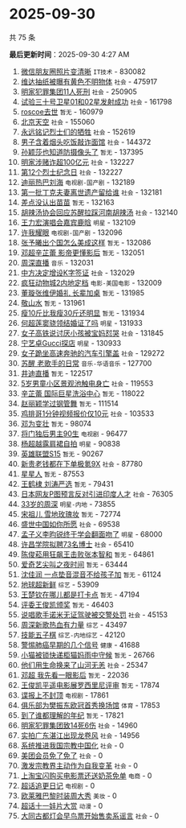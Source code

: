 # 2025-09-30

共 75 条


<!-- BEGIN -->

**最后更新时间**：2025-09-30 4:27 AM
1. [微信朋友圈照片变清晰](https://m.weibo.cn/search?containerid=100103type%3D1%26t%3D10%26q%3D%23%E5%BE%AE%E4%BF%A1%E6%9C%8B%E5%8F%8B%E5%9C%88%E7%85%A7%E7%89%87%E5%8F%98%E6%B8%85%E6%99%B0%23&stream_entry_id=31&isnewpage=1&extparam=seat%3D1%26filter_type%3Drealtimehot%26c_type%3D31%26realpos%3D1%26cate%3D5001%26q%3D%2523%25E5%25BE%25AE%25E4%25BF%25A1%25E6%259C%258B%25E5%258F%258B%25E5%259C%2588%25E7%2585%25A7%25E7%2589%2587%25E5%258F%2598%25E6%25B8%2585%25E6%2599%25B0%2523%26band_rank%3D1%26stream_entry_id%3D31%26flag%3D2%26lcate%3D5001%26dgr%3D0%26pos%3D0%26display_time%3D1759163330%26pre_seqid%3D175916333022802349207133) `IT技术` - 830082
2. [维达抽纸被曝有黄色不明物体](https://m.weibo.cn/search?containerid=100103type%3D1%26t%3D10%26q%3D%23%E7%BB%B4%E8%BE%BE%E6%8A%BD%E7%BA%B8%E8%A2%AB%E6%9B%9D%E6%9C%89%E9%BB%84%E8%89%B2%E4%B8%8D%E6%98%8E%E7%89%A9%E4%BD%93%23&stream_entry_id=31&isnewpage=1&extparam=seat%3D1%26filter_type%3Drealtimehot%26c_type%3D31%26realpos%3D48%26cate%3D5001%26q%3D%2523%25E7%25BB%25B4%25E8%25BE%25BE%25E6%258A%25BD%25E7%25BA%25B8%25E8%25A2%25AB%25E6%259B%259D%25E6%259C%2589%25E9%25BB%2584%25E8%2589%25B2%25E4%25B8%258D%25E6%2598%258E%25E7%2589%25A9%25E4%25BD%2593%2523%26band_rank%3D48%26stream_entry_id%3D31%26flag%3D1%26lcate%3D5001%26dgr%3D0%26pos%3D48%26display_time%3D1759163330%26pre_seqid%3D175916333022802349207133) `社会` - 475917
3. [明家犯罪集团11人死刑](https://m.weibo.cn/search?containerid=100103type%3D1%26t%3D10%26q%3D%23%E6%98%8E%E5%AE%B6%E7%8A%AF%E7%BD%AA%E9%9B%86%E5%9B%A211%E4%BA%BA%E6%AD%BB%E5%88%91%23&stream_entry_id=31&isnewpage=1&extparam=seat%3D1%26filter_type%3Drealtimehot%26c_type%3D31%26realpos%3D2%26cate%3D5001%26q%3D%2523%25E6%2598%258E%25E5%25AE%25B6%25E7%258A%25AF%25E7%25BD%25AA%25E9%259B%2586%25E5%259B%25A211%25E4%25BA%25BA%25E6%25AD%25BB%25E5%2588%2591%2523%26band_rank%3D2%26stream_entry_id%3D31%26flag%3D0%26lcate%3D5001%26dgr%3D0%26pos%3D1%26display_time%3D1759163330%26pre_seqid%3D175916333022802349207133) `社会` - 250905
4. [试验三十号卫星01和02星发射成功](https://m.weibo.cn/search?containerid=100103type%3D1%26t%3D10%26q%3D%23%E8%AF%95%E9%AA%8C%E4%B8%89%E5%8D%81%E5%8F%B7%E5%8D%AB%E6%98%9F01%E5%92%8C02%E6%98%9F%E5%8F%91%E5%B0%84%E6%88%90%E5%8A%9F%23&stream_entry_id=31&isnewpage=1&extparam=seat%3D1%26filter_type%3Drealtimehot%26c_type%3D31%26realpos%3D3%26cate%3D5001%26q%3D%2523%25E8%25AF%2595%25E9%25AA%258C%25E4%25B8%2589%25E5%258D%2581%25E5%258F%25B7%25E5%258D%25AB%25E6%2598%259F01%25E5%2592%258C02%25E6%2598%259F%25E5%258F%2591%25E5%25B0%2584%25E6%2588%2590%25E5%258A%259F%2523%26band_rank%3D3%26stream_entry_id%3D31%26flag%3D0%26lcate%3D5001%26dgr%3D0%26pos%3D2%26display_time%3D1759163330%26pre_seqid%3D175916333022802349207133) `社会` - 161798
5. [roscoe去世](https://m.weibo.cn/search?containerid=100103type%3D1%26t%3D10%26q%3Droscoe%E5%8E%BB%E4%B8%96&stream_entry_id=31&isnewpage=1&extparam=seat%3D1%26filter_type%3Drealtimehot%26c_type%3D31%26realpos%3D4%26cate%3D5001%26q%3Droscoe%25E5%258E%25BB%25E4%25B8%2596%26band_rank%3D4%26stream_entry_id%3D31%26flag%3D2%26lcate%3D5001%26dgr%3D0%26pos%3D3%26display_time%3D1759163330%26pre_seqid%3D175916333022802349207133) `暂无` - 160979
6. [北京天空](https://m.weibo.cn/search?containerid=100103type%3D1%26t%3D10%26q%3D%E5%8C%97%E4%BA%AC%E5%A4%A9%E7%A9%BA&stream_entry_id=31&isnewpage=1&extparam=seat%3D1%26filter_type%3Drealtimehot%26c_type%3D31%26realpos%3D5%26cate%3D5001%26q%3D%25E5%258C%2597%25E4%25BA%25AC%25E5%25A4%25A9%25E7%25A9%25BA%26band_rank%3D5%26stream_entry_id%3D31%26flag%3D0%26lcate%3D5001%26dgr%3D0%26pos%3D4%26display_time%3D1759163330%26pre_seqid%3D175916333022802349207133) `社会` - 155060
7. [永远铭记烈士们的牺牲](https://m.weibo.cn/search?containerid=100103type%3D1%26t%3D10%26q%3D%23%E6%B0%B8%E8%BF%9C%E9%93%AD%E8%AE%B0%E7%83%88%E5%A3%AB%E4%BB%AC%E7%9A%84%E7%89%BA%E7%89%B2%23&stream_entry_id=31&isnewpage=1&extparam=seat%3D1%26filter_type%3Drealtimehot%26c_type%3D31%26realpos%3D6%26cate%3D5001%26q%3D%2523%25E6%25B0%25B8%25E8%25BF%259C%25E9%2593%25AD%25E8%25AE%25B0%25E7%2583%2588%25E5%25A3%25AB%25E4%25BB%25AC%25E7%259A%2584%25E7%2589%25BA%25E7%2589%25B2%2523%26band_rank%3D6%26stream_entry_id%3D31%26flag%3D1%26lcate%3D5001%26dgr%3D0%26pos%3D5%26display_time%3D1759163330%26pre_seqid%3D175916333022802349207133) `社会` - 152619
8. [男子含着烟头吃饭敲诈面馆](https://m.weibo.cn/search?containerid=100103type%3D1%26t%3D10%26q%3D%23%E7%94%B7%E5%AD%90%E5%90%AB%E7%9D%80%E7%83%9F%E5%A4%B4%E5%90%83%E9%A5%AD%E6%95%B2%E8%AF%88%E9%9D%A2%E9%A6%86%23&stream_entry_id=31&isnewpage=1&extparam=seat%3D1%26filter_type%3Drealtimehot%26c_type%3D31%26realpos%3D7%26cate%3D5001%26q%3D%2523%25E7%2594%25B7%25E5%25AD%2590%25E5%2590%25AB%25E7%259D%2580%25E7%2583%259F%25E5%25A4%25B4%25E5%2590%2583%25E9%25A5%25AD%25E6%2595%25B2%25E8%25AF%2588%25E9%259D%25A2%25E9%25A6%2586%2523%26band_rank%3D7%26stream_entry_id%3D31%26flag%3D0%26lcate%3D5001%26dgr%3D0%26pos%3D7%26display_time%3D1759163330%26pre_seqid%3D175916333022802349207133) `社会` - 144372
9. [孙颖莎也知道防摄像头了](https://m.weibo.cn/search?containerid=100103type%3D1%26t%3D10%26q%3D%E5%AD%99%E9%A2%96%E8%8E%8E%E4%B9%9F%E7%9F%A5%E9%81%93%E9%98%B2%E6%91%84%E5%83%8F%E5%A4%B4%E4%BA%86&stream_entry_id=31&isnewpage=1&extparam=seat%3D1%26filter_type%3Drealtimehot%26c_type%3D31%26realpos%3D8%26cate%3D5001%26q%3D%25E5%25AD%2599%25E9%25A2%2596%25E8%258E%258E%25E4%25B9%259F%25E7%259F%25A5%25E9%2581%2593%25E9%2598%25B2%25E6%2591%2584%25E5%2583%258F%25E5%25A4%25B4%25E4%25BA%2586%26band_rank%3D8%26stream_entry_id%3D31%26flag%3D0%26lcate%3D5001%26dgr%3D0%26pos%3D8%26display_time%3D1759163330%26pre_seqid%3D175916333022802349207133) `暂无` - 137395
10. [明家涉赌诈超100亿元](https://m.weibo.cn/search?containerid=100103type%3D1%26t%3D10%26q%3D%23%E6%98%8E%E5%AE%B6%E6%B6%89%E8%B5%8C%E8%AF%88%E8%B6%85100%E4%BA%BF%E5%85%83%23&stream_entry_id=31&isnewpage=1&extparam=seat%3D1%26filter_type%3Drealtimehot%26c_type%3D31%26realpos%3D9%26cate%3D5001%26q%3D%2523%25E6%2598%258E%25E5%25AE%25B6%25E6%25B6%2589%25E8%25B5%258C%25E8%25AF%2588%25E8%25B6%2585100%25E4%25BA%25BF%25E5%2585%2583%2523%26band_rank%3D9%26stream_entry_id%3D31%26flag%3D0%26lcate%3D5001%26dgr%3D0%26pos%3D9%26display_time%3D1759163330%26pre_seqid%3D175916333022802349207133) `社会` - 132227
11. [第12个烈士纪念日](https://m.weibo.cn/search?containerid=100103type%3D1%26t%3D10%26q%3D%23%E7%AC%AC12%E4%B8%AA%E7%83%88%E5%A3%AB%E7%BA%AA%E5%BF%B5%E6%97%A5%23&stream_entry_id=31&isnewpage=1&extparam=seat%3D1%26filter_type%3Drealtimehot%26c_type%3D31%26realpos%3D10%26cate%3D5001%26q%3D%2523%25E7%25AC%25AC12%25E4%25B8%25AA%25E7%2583%2588%25E5%25A3%25AB%25E7%25BA%25AA%25E5%25BF%25B5%25E6%2597%25A5%2523%26band_rank%3D10%26stream_entry_id%3D31%26flag%3D0%26lcate%3D5001%26dgr%3D0%26pos%3D10%26display_time%3D1759163330%26pre_seqid%3D175916333022802349207133) `社会` - 132227
12. [迪丽热巴刘海](https://m.weibo.cn/search?containerid=100103type%3D1%26t%3D10%26q%3D%E8%BF%AA%E4%B8%BD%E7%83%AD%E5%B7%B4%E5%88%98%E6%B5%B7&stream_entry_id=31&isnewpage=1&extparam=seat%3D1%26filter_type%3Drealtimehot%26c_type%3D31%26realpos%3D11%26cate%3D5001%26q%3D%25E8%25BF%25AA%25E4%25B8%25BD%25E7%2583%25AD%25E5%25B7%25B4%25E5%2588%2598%25E6%25B5%25B7%26band_rank%3D11%26stream_entry_id%3D31%26flag%3D1%26lcate%3D5001%26dgr%3D0%26pos%3D11%26display_time%3D1759163330%26pre_seqid%3D175916333022802349207133) `电视剧-国产剧` - 132189
13. [第一批丁克夫妻离世遗产留给谁](https://m.weibo.cn/search?containerid=100103type%3D1%26t%3D10%26q%3D%23%E7%AC%AC%E4%B8%80%E6%89%B9%E4%B8%81%E5%85%8B%E5%A4%AB%E5%A6%BB%E7%A6%BB%E4%B8%96%E9%81%97%E4%BA%A7%E7%95%99%E7%BB%99%E8%B0%81%23&stream_entry_id=31&isnewpage=1&extparam=seat%3D1%26filter_type%3Drealtimehot%26c_type%3D31%26realpos%3D12%26cate%3D5001%26q%3D%2523%25E7%25AC%25AC%25E4%25B8%2580%25E6%2589%25B9%25E4%25B8%2581%25E5%2585%258B%25E5%25A4%25AB%25E5%25A6%25BB%25E7%25A6%25BB%25E4%25B8%2596%25E9%2581%2597%25E4%25BA%25A7%25E7%2595%2599%25E7%25BB%2599%25E8%25B0%2581%2523%26band_rank%3D12%26stream_entry_id%3D31%26flag%3D2%26lcate%3D5001%26dgr%3D0%26pos%3D12%26display_time%3D1759163330%26pre_seqid%3D175916333022802349207133) `社会` - 132181
14. [差点没认出苗苗](https://m.weibo.cn/search?containerid=100103type%3D1%26t%3D10%26q%3D%E5%B7%AE%E7%82%B9%E6%B2%A1%E8%AE%A4%E5%87%BA%E8%8B%97%E8%8B%97&stream_entry_id=31&isnewpage=1&extparam=seat%3D1%26filter_type%3Drealtimehot%26c_type%3D31%26realpos%3D13%26cate%3D5001%26q%3D%25E5%25B7%25AE%25E7%2582%25B9%25E6%25B2%25A1%25E8%25AE%25A4%25E5%2587%25BA%25E8%258B%2597%25E8%258B%2597%26band_rank%3D13%26stream_entry_id%3D31%26flag%3D2%26lcate%3D5001%26dgr%3D0%26pos%3D13%26display_time%3D1759163330%26pre_seqid%3D175916333022802349207133) `暂无` - 132163
15. [胡辣汤协会回应苏醒拉踩河南胡辣汤](https://m.weibo.cn/search?containerid=100103type%3D1%26t%3D10%26q%3D%23%E8%83%A1%E8%BE%A3%E6%B1%A4%E5%8D%8F%E4%BC%9A%E5%9B%9E%E5%BA%94%E8%8B%8F%E9%86%92%E6%8B%89%E8%B8%A9%E6%B2%B3%E5%8D%97%E8%83%A1%E8%BE%A3%E6%B1%A4%23&stream_entry_id=31&isnewpage=1&extparam=seat%3D1%26filter_type%3Drealtimehot%26c_type%3D31%26realpos%3D14%26cate%3D5001%26q%3D%2523%25E8%2583%25A1%25E8%25BE%25A3%25E6%25B1%25A4%25E5%258D%258F%25E4%25BC%259A%25E5%259B%259E%25E5%25BA%2594%25E8%258B%258F%25E9%2586%2592%25E6%258B%2589%25E8%25B8%25A9%25E6%25B2%25B3%25E5%258D%2597%25E8%2583%25A1%25E8%25BE%25A3%25E6%25B1%25A4%2523%26band_rank%3D14%26stream_entry_id%3D31%26flag%3D2%26lcate%3D5001%26dgr%3D0%26pos%3D14%26display_time%3D1759163330%26pre_seqid%3D175916333022802349207133) `社会` - 132140
16. [王力宏演唱会嘉宾鹿晗](https://m.weibo.cn/search?containerid=100103type%3D1%26t%3D10%26q%3D%23%E7%8E%8B%E5%8A%9B%E5%AE%8F%E6%BC%94%E5%94%B1%E4%BC%9A%E5%98%89%E5%AE%BE%E9%B9%BF%E6%99%97%23&stream_entry_id=31&isnewpage=1&extparam=seat%3D1%26filter_type%3Drealtimehot%26c_type%3D31%26realpos%3D15%26cate%3D5001%26q%3D%2523%25E7%258E%258B%25E5%258A%259B%25E5%25AE%258F%25E6%25BC%2594%25E5%2594%25B1%25E4%25BC%259A%25E5%2598%2589%25E5%25AE%25BE%25E9%25B9%25BF%25E6%2599%2597%2523%26band_rank%3D15%26stream_entry_id%3D31%26flag%3D1%26lcate%3D5001%26dgr%3D0%26pos%3D15%26display_time%3D1759163330%26pre_seqid%3D175916333022802349207133) `明星` - 132109
17. [许我耀眼](https://m.weibo.cn/search?containerid=100103type%3D1%26t%3D10%26q%3D%E8%AE%B8%E6%88%91%E8%80%80%E7%9C%BC&stream_entry_id=31&isnewpage=1&extparam=seat%3D1%26filter_type%3Drealtimehot%26c_type%3D31%26realpos%3D16%26cate%3D5001%26q%3D%25E8%25AE%25B8%25E6%2588%2591%25E8%2580%2580%25E7%259C%25BC%26band_rank%3D16%26stream_entry_id%3D31%26flag%3D1%26lcate%3D5001%26dgr%3D0%26pos%3D16%26display_time%3D1759163330%26pre_seqid%3D175916333022802349207133) `电视剧-国产剧` - 132096
18. [张予曦出个国怎么美成这样](https://m.weibo.cn/search?containerid=100103type%3D1%26t%3D10%26q%3D%E5%BC%A0%E4%BA%88%E6%9B%A6%E5%87%BA%E4%B8%AA%E5%9B%BD%E6%80%8E%E4%B9%88%E7%BE%8E%E6%88%90%E8%BF%99%E6%A0%B7&stream_entry_id=31&isnewpage=1&extparam=seat%3D1%26filter_type%3Drealtimehot%26c_type%3D31%26realpos%3D17%26cate%3D5001%26q%3D%25E5%25BC%25A0%25E4%25BA%2588%25E6%259B%25A6%25E5%2587%25BA%25E4%25B8%25AA%25E5%259B%25BD%25E6%2580%258E%25E4%25B9%2588%25E7%25BE%258E%25E6%2588%2590%25E8%25BF%2599%25E6%25A0%25B7%26band_rank%3D17%26stream_entry_id%3D31%26flag%3D2%26lcate%3D5001%26dgr%3D0%26pos%3D17%26display_time%3D1759163330%26pre_seqid%3D175916333022802349207133) `暂无` - 132086
19. [邓超辛芷蕾 影帝更懂影后](https://m.weibo.cn/search?containerid=100103type%3D1%26t%3D10%26q%3D%E9%82%93%E8%B6%85%E8%BE%9B%E8%8A%B7%E8%95%BE+%E5%BD%B1%E5%B8%9D%E6%9B%B4%E6%87%82%E5%BD%B1%E5%90%8E&stream_entry_id=31&isnewpage=1&extparam=seat%3D1%26filter_type%3Drealtimehot%26c_type%3D31%26realpos%3D18%26cate%3D5001%26q%3D%25E9%2582%2593%25E8%25B6%2585%25E8%25BE%259B%25E8%258A%25B7%25E8%2595%25BE%2520%25E5%25BD%25B1%25E5%25B8%259D%25E6%259B%25B4%25E6%2587%2582%25E5%25BD%25B1%25E5%2590%258E%26band_rank%3D18%26stream_entry_id%3D31%26flag%3D2%26lcate%3D5001%26dgr%3D0%26pos%3D18%26display_time%3D1759163330%26pre_seqid%3D175916333022802349207133) `暂无` - 132051
20. [周深直播](https://m.weibo.cn/search?containerid=100103type%3D1%26t%3D10%26q%3D%E5%91%A8%E6%B7%B1%E7%9B%B4%E6%92%AD&stream_entry_id=31&isnewpage=1&extparam=seat%3D1%26filter_type%3Drealtimehot%26c_type%3D31%26realpos%3D19%26cate%3D5001%26q%3D%25E5%2591%25A8%25E6%25B7%25B1%25E7%259B%25B4%25E6%2592%25AD%26band_rank%3D19%26stream_entry_id%3D31%26flag%3D0%26lcate%3D5001%26dgr%3D0%26pos%3D19%26display_time%3D1759163330%26pre_seqid%3D175916333022802349207133) `音乐` - 132031
21. [中方决定增设K字签证](https://m.weibo.cn/search?containerid=100103type%3D1%26t%3D10%26q%3D%23%E4%B8%AD%E6%96%B9%E5%86%B3%E5%AE%9A%E5%A2%9E%E8%AE%BEK%E5%AD%97%E7%AD%BE%E8%AF%81%23&stream_entry_id=31&isnewpage=1&extparam=seat%3D1%26filter_type%3Drealtimehot%26c_type%3D31%26realpos%3D20%26cate%3D5001%26q%3D%2523%25E4%25B8%25AD%25E6%2596%25B9%25E5%2586%25B3%25E5%25AE%259A%25E5%25A2%259E%25E8%25AE%25BEK%25E5%25AD%2597%25E7%25AD%25BE%25E8%25AF%2581%2523%26band_rank%3D20%26stream_entry_id%3D31%26flag%3D0%26lcate%3D5001%26dgr%3D0%26pos%3D20%26display_time%3D1759163330%26pre_seqid%3D175916333022802349207133) `社会` - 132029
22. [疯狂动物城2内地定档](https://m.weibo.cn/search?containerid=100103type%3D1%26t%3D10%26q%3D%23%E7%96%AF%E7%8B%82%E5%8A%A8%E7%89%A9%E5%9F%8E2%E5%86%85%E5%9C%B0%E5%AE%9A%E6%A1%A3%23&stream_entry_id=31&isnewpage=1&extparam=seat%3D1%26filter_type%3Drealtimehot%26c_type%3D31%26realpos%3D21%26cate%3D5001%26q%3D%2523%25E7%2596%25AF%25E7%258B%2582%25E5%258A%25A8%25E7%2589%25A9%25E5%259F%258E2%25E5%2586%2585%25E5%259C%25B0%25E5%25AE%259A%25E6%25A1%25A3%2523%26band_rank%3D21%26stream_entry_id%3D31%26flag%3D2%26lcate%3D5001%26dgr%3D0%26pos%3D21%26display_time%3D1759163330%26pre_seqid%3D175916333022802349207133) `电影-美国电影` - 132009
23. [董璇张维伊婚礼 长辈加桌](https://m.weibo.cn/search?containerid=100103type%3D1%26t%3D10%26q%3D%E8%91%A3%E7%92%87%E5%BC%A0%E7%BB%B4%E4%BC%8A%E5%A9%9A%E7%A4%BC+%E9%95%BF%E8%BE%88%E5%8A%A0%E6%A1%8C&stream_entry_id=31&isnewpage=1&extparam=seat%3D1%26filter_type%3Drealtimehot%26c_type%3D31%26realpos%3D22%26cate%3D5001%26q%3D%25E8%2591%25A3%25E7%2592%2587%25E5%25BC%25A0%25E7%25BB%25B4%25E4%25BC%258A%25E5%25A9%259A%25E7%25A4%25BC%2520%25E9%2595%25BF%25E8%25BE%2588%25E5%258A%25A0%25E6%25A1%258C%26band_rank%3D22%26stream_entry_id%3D31%26flag%3D2%26lcate%3D5001%26dgr%3D0%26pos%3D22%26display_time%3D1759163330%26pre_seqid%3D175916333022802349207133) `暂无` - 131985
24. [敬山水](https://m.weibo.cn/search?containerid=100103type%3D1%26t%3D10%26q%3D%E6%95%AC%E5%B1%B1%E6%B0%B4&stream_entry_id=31&isnewpage=1&extparam=seat%3D1%26filter_type%3Drealtimehot%26c_type%3D31%26realpos%3D23%26cate%3D5001%26q%3D%25E6%2595%25AC%25E5%25B1%25B1%25E6%25B0%25B4%26band_rank%3D23%26stream_entry_id%3D31%26flag%3D0%26lcate%3D5001%26dgr%3D0%26pos%3D23%26display_time%3D1759163330%26pre_seqid%3D175916333022802349207133) `暂无` - 131961
25. [瘦10斤比我瘦30斤还明显](https://m.weibo.cn/search?containerid=100103type%3D1%26t%3D10%26q%3D%E7%98%A610%E6%96%A4%E6%AF%94%E6%88%91%E7%98%A630%E6%96%A4%E8%BF%98%E6%98%8E%E6%98%BE&stream_entry_id=31&isnewpage=1&extparam=seat%3D1%26filter_type%3Drealtimehot%26c_type%3D31%26realpos%3D24%26cate%3D5001%26q%3D%25E7%2598%25A610%25E6%2596%25A4%25E6%25AF%2594%25E6%2588%2591%25E7%2598%25A630%25E6%2596%25A4%25E8%25BF%2598%25E6%2598%258E%25E6%2598%25BE%26band_rank%3D24%26stream_entry_id%3D31%26flag%3D2%26lcate%3D5001%26dgr%3D0%26pos%3D24%26display_time%3D1759163330%26pre_seqid%3D175916333022802349207133) `暂无` - 131934
26. [何超莲窦骁领结婚证了吗](https://m.weibo.cn/search?containerid=100103type%3D1%26t%3D10%26q%3D%23%E4%BD%95%E8%B6%85%E8%8E%B2%E7%AA%A6%E9%AA%81%E9%A2%86%E7%BB%93%E5%A9%9A%E8%AF%81%E4%BA%86%E5%90%97%23&stream_entry_id=31&isnewpage=1&extparam=seat%3D1%26filter_type%3Drealtimehot%26c_type%3D31%26realpos%3D25%26cate%3D5001%26q%3D%2523%25E4%25BD%2595%25E8%25B6%2585%25E8%258E%25B2%25E7%25AA%25A6%25E9%25AA%2581%25E9%25A2%2586%25E7%25BB%2593%25E5%25A9%259A%25E8%25AF%2581%25E4%25BA%2586%25E5%2590%2597%2523%26band_rank%3D25%26stream_entry_id%3D31%26flag%3D0%26lcate%3D5001%26dgr%3D0%26pos%3D25%26display_time%3D1759163330%26pre_seqid%3D175916333022802349207133) `明星` - 131933
27. [女子高铁说讨厌小孩被宝妈怼哭](https://m.weibo.cn/search?containerid=100103type%3D1%26t%3D10%26q%3D%23%E5%A5%B3%E5%AD%90%E9%AB%98%E9%93%81%E8%AF%B4%E8%AE%A8%E5%8E%8C%E5%B0%8F%E5%AD%A9%E8%A2%AB%E5%AE%9D%E5%A6%88%E6%80%BC%E5%93%AD%23&stream_entry_id=31&isnewpage=1&extparam=seat%3D1%26filter_type%3Drealtimehot%26c_type%3D31%26realpos%3D26%26cate%3D5001%26q%3D%2523%25E5%25A5%25B3%25E5%25AD%2590%25E9%25AB%2598%25E9%2593%2581%25E8%25AF%25B4%25E8%25AE%25A8%25E5%258E%258C%25E5%25B0%258F%25E5%25AD%25A9%25E8%25A2%25AB%25E5%25AE%259D%25E5%25A6%2588%25E6%2580%25BC%25E5%2593%25AD%2523%26band_rank%3D26%26stream_entry_id%3D31%26flag%3D0%26lcate%3D5001%26dgr%3D0%26pos%3D26%26display_time%3D1759163330%26pre_seqid%3D175916333022802349207133) `社会` - 131845
28. [宁艺卓Gucci探店](https://m.weibo.cn/search?containerid=100103type%3D1%26t%3D10%26q%3D%23%E5%AE%81%E8%89%BA%E5%8D%93Gucci%E6%8E%A2%E5%BA%97%23&stream_entry_id=31&isnewpage=1&extparam=seat%3D1%26filter_type%3Drealtimehot%26c_type%3D31%26realpos%3D27%26cate%3D5001%26q%3D%2523%25E5%25AE%2581%25E8%2589%25BA%25E5%258D%2593Gucci%25E6%258E%25A2%25E5%25BA%2597%2523%26band_rank%3D27%26stream_entry_id%3D31%26flag%3D1%26lcate%3D5001%26dgr%3D0%26pos%3D27%26display_time%3D1759163330%26pre_seqid%3D175916333022802349207133) `明星` - 130933
29. [女子跪坐高速奔驰的汽车引擎盖](https://m.weibo.cn/search?containerid=100103type%3D1%26t%3D10%26q%3D%23%E5%A5%B3%E5%AD%90%E8%B7%AA%E5%9D%90%E9%AB%98%E9%80%9F%E5%A5%94%E9%A9%B0%E7%9A%84%E6%B1%BD%E8%BD%A6%E5%BC%95%E6%93%8E%E7%9B%96%23&stream_entry_id=31&isnewpage=1&extparam=seat%3D1%26filter_type%3Drealtimehot%26c_type%3D31%26realpos%3D28%26cate%3D5001%26q%3D%2523%25E5%25A5%25B3%25E5%25AD%2590%25E8%25B7%25AA%25E5%259D%2590%25E9%25AB%2598%25E9%2580%259F%25E5%25A5%2594%25E9%25A9%25B0%25E7%259A%2584%25E6%25B1%25BD%25E8%25BD%25A6%25E5%25BC%2595%25E6%2593%258E%25E7%259B%2596%2523%26band_rank%3D28%26stream_entry_id%3D31%26flag%3D1%26lcate%3D5001%26dgr%3D0%26pos%3D28%26display_time%3D1759163330%26pre_seqid%3D175916333022802349207133) `社会` - 129272
30. [苏醒 老歌手的日常](https://m.weibo.cn/search?containerid=100103type%3D1%26t%3D10%26q%3D%E8%8B%8F%E9%86%92+%E8%80%81%E6%AD%8C%E6%89%8B%E7%9A%84%E6%97%A5%E5%B8%B8&stream_entry_id=31&isnewpage=1&extparam=seat%3D1%26filter_type%3Drealtimehot%26c_type%3D31%26realpos%3D29%26cate%3D5001%26q%3D%25E8%258B%258F%25E9%2586%2592%2520%25E8%2580%2581%25E6%25AD%258C%25E6%2589%258B%25E7%259A%2584%25E6%2597%25A5%25E5%25B8%25B8%26band_rank%3D29%26stream_entry_id%3D31%26flag%3D0%26lcate%3D5001%26dgr%3D0%26pos%3D29%26display_time%3D1759163330%26pre_seqid%3D175916333022802349207133) `音乐-华语音乐` - 127700
31. [井迪直播](https://m.weibo.cn/search?containerid=100103type%3D1%26t%3D10%26q%3D%E4%BA%95%E8%BF%AA%E7%9B%B4%E6%92%AD&stream_entry_id=31&isnewpage=1&extparam=seat%3D1%26filter_type%3Drealtimehot%26c_type%3D31%26realpos%3D30%26cate%3D5001%26q%3D%25E4%25BA%2595%25E8%25BF%25AA%25E7%259B%25B4%25E6%2592%25AD%26band_rank%3D30%26stream_entry_id%3D31%26flag%3D1%26lcate%3D5001%26dgr%3D0%26pos%3D30%26display_time%3D1759163330%26pre_seqid%3D175916333022802349207133) `暂无` - 122517
32. [5岁男童小区景观池触电身亡](https://m.weibo.cn/search?containerid=100103type%3D1%26t%3D10%26q%3D%235%E5%B2%81%E7%94%B7%E7%AB%A5%E5%B0%8F%E5%8C%BA%E6%99%AF%E8%A7%82%E6%B1%A0%E8%A7%A6%E7%94%B5%E8%BA%AB%E4%BA%A1%23&stream_entry_id=31&isnewpage=1&extparam=seat%3D1%26filter_type%3Drealtimehot%26c_type%3D31%26realpos%3D31%26cate%3D5001%26q%3D%25235%25E5%25B2%2581%25E7%2594%25B7%25E7%25AB%25A5%25E5%25B0%258F%25E5%258C%25BA%25E6%2599%25AF%25E8%25A7%2582%25E6%25B1%25A0%25E8%25A7%25A6%25E7%2594%25B5%25E8%25BA%25AB%25E4%25BA%25A1%2523%26band_rank%3D31%26stream_entry_id%3D31%26flag%3D0%26lcate%3D5001%26dgr%3D0%26pos%3D31%26display_time%3D1759163330%26pre_seqid%3D175916333022802349207133) `社会` - 119553
33. [辛芷蕾 国际巨星洗浴中心](https://m.weibo.cn/search?containerid=100103type%3D1%26t%3D10%26q%3D%E8%BE%9B%E8%8A%B7%E8%95%BE+%E5%9B%BD%E9%99%85%E5%B7%A8%E6%98%9F%E6%B4%97%E6%B5%B4%E4%B8%AD%E5%BF%83&stream_entry_id=31&isnewpage=1&extparam=seat%3D1%26filter_type%3Drealtimehot%26c_type%3D31%26realpos%3D32%26cate%3D5001%26q%3D%25E8%25BE%259B%25E8%258A%25B7%25E8%2595%25BE%2520%25E5%259B%25BD%25E9%2599%2585%25E5%25B7%25A8%25E6%2598%259F%25E6%25B4%2597%25E6%25B5%25B4%25E4%25B8%25AD%25E5%25BF%2583%26band_rank%3D32%26stream_entry_id%3D31%26flag%3D0%26lcate%3D5001%26dgr%3D0%26pos%3D32%26display_time%3D1759163330%26pre_seqid%3D175916333022802349207133) `暂无` - 118022
34. [赵丽颖学过钢管舞](https://m.weibo.cn/search?containerid=100103type%3D1%26t%3D10%26q%3D%23%E8%B5%B5%E4%B8%BD%E9%A2%96%E5%AD%A6%E8%BF%87%E9%92%A2%E7%AE%A1%E8%88%9E%23&stream_entry_id=31&isnewpage=1&extparam=seat%3D1%26filter_type%3Drealtimehot%26c_type%3D31%26realpos%3D33%26cate%3D5001%26q%3D%2523%25E8%25B5%25B5%25E4%25B8%25BD%25E9%25A2%2596%25E5%25AD%25A6%25E8%25BF%2587%25E9%2592%25A2%25E7%25AE%25A1%25E8%2588%259E%2523%26band_rank%3D33%26stream_entry_id%3D31%26flag%3D0%26lcate%3D5001%26dgr%3D0%26pos%3D33%26display_time%3D1759163330%26pre_seqid%3D175916333022802349207133) `暂无` - 111514
35. [鸡排哥1分钟视频报价仅10元](https://m.weibo.cn/search?containerid=100103type%3D1%26t%3D10%26q%3D%23%E9%B8%A1%E6%8E%92%E5%93%A51%E5%88%86%E9%92%9F%E8%A7%86%E9%A2%91%E6%8A%A5%E4%BB%B7%E4%BB%8510%E5%85%83%23&stream_entry_id=31&isnewpage=1&extparam=seat%3D1%26filter_type%3Drealtimehot%26c_type%3D31%26realpos%3D34%26cate%3D5001%26q%3D%2523%25E9%25B8%25A1%25E6%258E%2592%25E5%2593%25A51%25E5%2588%2586%25E9%2592%259F%25E8%25A7%2586%25E9%25A2%2591%25E6%258A%25A5%25E4%25BB%25B7%25E4%25BB%258510%25E5%2585%2583%2523%26band_rank%3D34%26stream_entry_id%3D31%26flag%3D0%26lcate%3D5001%26dgr%3D0%26pos%3D34%26display_time%3D1759163330%26pre_seqid%3D175916333022802349207133) `社会` - 103533
36. [邓为变壮](https://m.weibo.cn/search?containerid=100103type%3D1%26t%3D10%26q%3D%23%E9%82%93%E4%B8%BA%E5%8F%98%E5%A3%AE%23&stream_entry_id=31&isnewpage=1&extparam=seat%3D1%26filter_type%3Drealtimehot%26c_type%3D31%26realpos%3D35%26cate%3D5001%26q%3D%2523%25E9%2582%2593%25E4%25B8%25BA%25E5%258F%2598%25E5%25A3%25AE%2523%26band_rank%3D35%26stream_entry_id%3D31%26flag%3D0%26lcate%3D5001%26dgr%3D0%26pos%3D35%26display_time%3D1759163330%26pre_seqid%3D175916333022802349207133) `暂无` - 98074
37. [将门独后男主90生](https://m.weibo.cn/search?containerid=100103type%3D1%26t%3D10%26q%3D%23%E5%B0%86%E9%97%A8%E7%8B%AC%E5%90%8E%E7%94%B7%E4%B8%BB90%E7%94%9F%23&stream_entry_id=31&isnewpage=1&extparam=seat%3D1%26filter_type%3Drealtimehot%26c_type%3D31%26realpos%3D36%26cate%3D5001%26q%3D%2523%25E5%25B0%2586%25E9%2597%25A8%25E7%258B%25AC%25E5%2590%258E%25E7%2594%25B7%25E4%25B8%25BB90%25E7%2594%259F%2523%26band_rank%3D36%26stream_entry_id%3D31%26flag%3D0%26lcate%3D5001%26dgr%3D0%26pos%3D36%26display_time%3D1759163330%26pre_seqid%3D175916333022802349207133) `电视剧` - 96477
38. [杨超越露肩裙自拍](https://m.weibo.cn/search?containerid=100103type%3D1%26t%3D10%26q%3D%E6%9D%A8%E8%B6%85%E8%B6%8A%E9%9C%B2%E8%82%A9%E8%A3%99%E8%87%AA%E6%8B%8D&stream_entry_id=31&isnewpage=1&extparam=seat%3D1%26filter_type%3Drealtimehot%26c_type%3D31%26realpos%3D37%26cate%3D5001%26q%3D%25E6%259D%25A8%25E8%25B6%2585%25E8%25B6%258A%25E9%259C%25B2%25E8%2582%25A9%25E8%25A3%2599%25E8%2587%25AA%25E6%258B%258D%26band_rank%3D37%26stream_entry_id%3D31%26flag%3D1%26lcate%3D5001%26dgr%3D0%26pos%3D37%26display_time%3D1759163330%26pre_seqid%3D175916333022802349207133) `明星` - 90838
39. [英雄联盟S15](https://m.weibo.cn/search?containerid=100103type%3D1%26t%3D10%26q%3D%23%E8%8B%B1%E9%9B%84%E8%81%94%E7%9B%9FS15%23&stream_entry_id=31&isnewpage=1&extparam=seat%3D1%26filter_type%3Drealtimehot%26c_type%3D31%26realpos%3D38%26cate%3D5001%26q%3D%2523%25E8%258B%25B1%25E9%259B%2584%25E8%2581%2594%25E7%259B%259FS15%2523%26band_rank%3D38%26stream_entry_id%3D31%26flag%3D0%26lcate%3D5001%26dgr%3D0%26pos%3D38%26display_time%3D1759163330%26pre_seqid%3D175916333022802349207133) `暂无` - 90267
40. [新贵老钱都在下单极氪9X](https://m.weibo.cn/search?containerid=100103type%3D1%26t%3D10%26q%3D%23%E6%96%B0%E8%B4%B5%E8%80%81%E9%92%B1%E9%83%BD%E5%9C%A8%E4%B8%8B%E5%8D%95%E6%9E%81%E6%B0%AA9X%23&stream_entry_id=31&isnewpage=1&extparam=seat%3D1%26filter_type%3Drealtimehot%26c_type%3D31%26realpos%3D39%26cate%3D5001%26q%3D%2523%25E6%2596%25B0%25E8%25B4%25B5%25E8%2580%2581%25E9%2592%25B1%25E9%2583%25BD%25E5%259C%25A8%25E4%25B8%258B%25E5%258D%2595%25E6%259E%2581%25E6%25B0%25AA9X%2523%26band_rank%3D39%26stream_entry_id%3D31%26flag%3D0%26lcate%3D5001%26dgr%3D0%26pos%3D39%26display_time%3D1759163330%26pre_seqid%3D175916333022802349207133) `社会` - 87780
41. [星星人](https://m.weibo.cn/search?containerid=100103type%3D1%26t%3D10%26q%3D%E6%98%9F%E6%98%9F%E4%BA%BA&stream_entry_id=31&isnewpage=1&extparam=seat%3D1%26filter_type%3Drealtimehot%26c_type%3D31%26realpos%3D40%26cate%3D5001%26q%3D%25E6%2598%259F%25E6%2598%259F%25E4%25BA%25BA%26band_rank%3D40%26stream_entry_id%3D31%26flag%3D0%26lcate%3D5001%26dgr%3D0%26pos%3D40%26display_time%3D1759163330%26pre_seqid%3D175916333022802349207133) `暂无` - 87553
42. [王鹤棣 刘涛严选](https://m.weibo.cn/search?containerid=100103type%3D1%26t%3D10%26q%3D%E7%8E%8B%E9%B9%A4%E6%A3%A3+%E5%88%98%E6%B6%9B%E4%B8%A5%E9%80%89&stream_entry_id=31&isnewpage=1&extparam=seat%3D1%26filter_type%3Drealtimehot%26c_type%3D31%26realpos%3D41%26cate%3D5001%26q%3D%25E7%258E%258B%25E9%25B9%25A4%25E6%25A3%25A3%2520%25E5%2588%2598%25E6%25B6%259B%25E4%25B8%25A5%25E9%2580%2589%26band_rank%3D41%26stream_entry_id%3D31%26flag%3D1%26lcate%3D5001%26dgr%3D0%26pos%3D41%26display_time%3D1759163330%26pre_seqid%3D175916333022802349207133) `暂无` - 79431
43. [日本网友P图预言反对引进印度人才](https://m.weibo.cn/search?containerid=100103type%3D1%26t%3D10%26q%3D%23%E6%97%A5%E6%9C%AC%E7%BD%91%E5%8F%8BP%E5%9B%BE%E9%A2%84%E8%A8%80%E5%8F%8D%E5%AF%B9%E5%BC%95%E8%BF%9B%E5%8D%B0%E5%BA%A6%E4%BA%BA%E6%89%8D%23&stream_entry_id=31&isnewpage=1&extparam=seat%3D1%26filter_type%3Drealtimehot%26c_type%3D31%26realpos%3D42%26cate%3D5001%26q%3D%2523%25E6%2597%25A5%25E6%259C%25AC%25E7%25BD%2591%25E5%258F%258BP%25E5%259B%25BE%25E9%25A2%2584%25E8%25A8%2580%25E5%258F%258D%25E5%25AF%25B9%25E5%25BC%2595%25E8%25BF%259B%25E5%258D%25B0%25E5%25BA%25A6%25E4%25BA%25BA%25E6%2589%258D%2523%26band_rank%3D42%26stream_entry_id%3D31%26flag%3D0%26lcate%3D5001%26dgr%3D0%26pos%3D42%26display_time%3D1759163330%26pre_seqid%3D175916333022802349207133) `社会` - 76305
44. [33岁的周深](https://m.weibo.cn/search?containerid=100103type%3D1%26t%3D10%26q%3D%2333%E5%B2%81%E7%9A%84%E5%91%A8%E6%B7%B1%23&stream_entry_id=31&isnewpage=1&extparam=seat%3D1%26filter_type%3Drealtimehot%26c_type%3D31%26realpos%3D43%26cate%3D5001%26q%3D%252333%25E5%25B2%2581%25E7%259A%2584%25E5%2591%25A8%25E6%25B7%25B1%2523%26band_rank%3D43%26stream_entry_id%3D31%26flag%3D0%26lcate%3D5001%26dgr%3D0%26pos%3D43%26display_time%3D1759163330%26pre_seqid%3D175916333022802349207133) `明星-内地` - 73855
45. [宋祖儿 雪地玫瑰妆](https://m.weibo.cn/search?containerid=100103type%3D1%26t%3D10%26q%3D%E5%AE%8B%E7%A5%96%E5%84%BF+%E9%9B%AA%E5%9C%B0%E7%8E%AB%E7%91%B0%E5%A6%86&stream_entry_id=31&isnewpage=1&extparam=seat%3D1%26filter_type%3Drealtimehot%26c_type%3D31%26realpos%3D44%26cate%3D5001%26q%3D%25E5%25AE%258B%25E7%25A5%2596%25E5%2584%25BF%2520%25E9%259B%25AA%25E5%259C%25B0%25E7%258E%25AB%25E7%2591%25B0%25E5%25A6%2586%26band_rank%3D44%26stream_entry_id%3D31%26flag%3D0%26lcate%3D5001%26dgr%3D0%26pos%3D44%26display_time%3D1759163330%26pre_seqid%3D175916333022802349207133) `暂无` - 72774
46. [盛世中国如你所愿](https://m.weibo.cn/search?containerid=100103type%3D1%26t%3D10%26q%3D%23%E7%9B%9B%E4%B8%96%E4%B8%AD%E5%9B%BD%E5%A6%82%E4%BD%A0%E6%89%80%E6%84%BF%23&stream_entry_id=31&isnewpage=1&extparam=seat%3D1%26filter_type%3Drealtimehot%26c_type%3D31%26realpos%3D45%26cate%3D5001%26q%3D%2523%25E7%259B%259B%25E4%25B8%2596%25E4%25B8%25AD%25E5%259B%25BD%25E5%25A6%2582%25E4%25BD%25A0%25E6%2589%2580%25E6%2584%25BF%2523%26band_rank%3D45%26stream_entry_id%3D31%26flag%3D1%26lcate%3D5001%26dgr%3D0%26pos%3D45%26display_time%3D1759163330%26pre_seqid%3D175916333022802349207133) `社会` - 69538
47. [孟子义李昀锐终于学会翻面吻了](https://m.weibo.cn/search?containerid=100103type%3D1%26t%3D10%26q%3D%23%E5%AD%9F%E5%AD%90%E4%B9%89%E6%9D%8E%E6%98%80%E9%94%90%E7%BB%88%E4%BA%8E%E5%AD%A6%E4%BC%9A%E7%BF%BB%E9%9D%A2%E5%90%BB%E4%BA%86%23&stream_entry_id=31&isnewpage=1&extparam=seat%3D1%26q%3D%2523%25E5%25AD%259F%25E5%25AD%2590%25E4%25B9%2589%25E6%259D%258E%25E6%2598%2580%25E9%2594%2590%25E7%25BB%2588%25E4%25BA%258E%25E5%25AD%25A6%25E4%25BC%259A%25E7%25BF%25BB%25E9%259D%25A2%25E5%2590%25BB%25E4%25BA%2586%2523%26dgr%3D0%26c_type%3D31%26filter_type%3Drealtimehot%26cate%3D5001%26flag%3D1%26pos%3D26%26stream_entry_id%3D31%26lcate%3D5001%26realpos%3D25%26band_rank%3D25%26display_time%3D1759166737%26pre_seqid%3D17591667370430235930215) `明星` - 68000
48. [许昌学院拟聘73名博士](https://m.weibo.cn/search?containerid=100103type%3D1%26t%3D10%26q%3D%23%E8%AE%B8%E6%98%8C%E5%AD%A6%E9%99%A2%E6%8B%9F%E8%81%9873%E5%90%8D%E5%8D%9A%E5%A3%AB%23&stream_entry_id=31&isnewpage=1&extparam=seat%3D1%26filter_type%3Drealtimehot%26c_type%3D31%26realpos%3D46%26cate%3D5001%26q%3D%2523%25E8%25AE%25B8%25E6%2598%258C%25E5%25AD%25A6%25E9%2599%25A2%25E6%258B%259F%25E8%2581%259873%25E5%2590%258D%25E5%258D%259A%25E5%25A3%25AB%2523%26band_rank%3D46%26stream_entry_id%3D31%26flag%3D1%26lcate%3D5001%26dgr%3D0%26pos%3D46%26display_time%3D1759163330%26pre_seqid%3D175916333022802349207133) `社会` - 65410
49. [陈俊菘用狂飙王击败张本智和](https://m.weibo.cn/search?containerid=100103type%3D1%26t%3D10%26q%3D%E9%99%88%E4%BF%8A%E8%8F%98%E7%94%A8%E7%8B%82%E9%A3%99%E7%8E%8B%E5%87%BB%E8%B4%A5%E5%BC%A0%E6%9C%AC%E6%99%BA%E5%92%8C&stream_entry_id=31&isnewpage=1&extparam=seat%3D1%26filter_type%3Drealtimehot%26c_type%3D31%26realpos%3D47%26cate%3D5001%26q%3D%25E9%2599%2588%25E4%25BF%258A%25E8%258F%2598%25E7%2594%25A8%25E7%258B%2582%25E9%25A3%2599%25E7%258E%258B%25E5%2587%25BB%25E8%25B4%25A5%25E5%25BC%25A0%25E6%259C%25AC%25E6%2599%25BA%25E5%2592%258C%26band_rank%3D47%26stream_entry_id%3D31%26flag%3D1%26lcate%3D5001%26dgr%3D0%26pos%3D47%26display_time%3D1759163330%26pre_seqid%3D175916333022802349207133) `暂无` - 64861
50. [爱奇艺尖叫之夜时间](https://m.weibo.cn/search?containerid=100103type%3D1%26t%3D10%26q%3D%E7%88%B1%E5%A5%87%E8%89%BA%E5%B0%96%E5%8F%AB%E4%B9%8B%E5%A4%9C%E6%97%B6%E9%97%B4&stream_entry_id=31&isnewpage=1&extparam=seat%3D1%26filter_type%3Drealtimehot%26c_type%3D31%26realpos%3D49%26cate%3D5001%26q%3D%25E7%2588%25B1%25E5%25A5%2587%25E8%2589%25BA%25E5%25B0%2596%25E5%258F%25AB%25E4%25B9%258B%25E5%25A4%259C%25E6%2597%25B6%25E9%2597%25B4%26band_rank%3D49%26stream_entry_id%3D31%26flag%3D1%26lcate%3D5001%26dgr%3D0%26pos%3D49%26display_time%3D1759163330%26pre_seqid%3D175916333022802349207133) `暂无` - 63444
51. [沈佳润 一点垫音混音不给孩子加](https://m.weibo.cn/search?containerid=100103type%3D1%26t%3D10%26q%3D%E6%B2%88%E4%BD%B3%E6%B6%A6+%E4%B8%80%E7%82%B9%E5%9E%AB%E9%9F%B3%E6%B7%B7%E9%9F%B3%E4%B8%8D%E7%BB%99%E5%AD%A9%E5%AD%90%E5%8A%A0&stream_entry_id=31&isnewpage=1&extparam=seat%3D1%26filter_type%3Drealtimehot%26c_type%3D31%26realpos%3D50%26cate%3D5001%26q%3D%25E6%25B2%2588%25E4%25BD%25B3%25E6%25B6%25A6%2520%25E4%25B8%2580%25E7%2582%25B9%25E5%259E%25AB%25E9%259F%25B3%25E6%25B7%25B7%25E9%259F%25B3%25E4%25B8%258D%25E7%25BB%2599%25E5%25AD%25A9%25E5%25AD%2590%25E5%258A%25A0%26band_rank%3D50%26stream_entry_id%3D31%26flag%3D0%26lcate%3D5001%26dgr%3D0%26pos%3D50%26display_time%3D1759163330%26pre_seqid%3D175916333022802349207133) `暂无` - 61124
52. [地球超新鲜](https://m.weibo.cn/search?containerid=100103type%3D1%26t%3D10%26q%3D%E5%9C%B0%E7%90%83%E8%B6%85%E6%96%B0%E9%B2%9C&stream_entry_id=31&isnewpage=1&extparam=seat%3D1%26q%3D%25E5%259C%25B0%25E7%2590%2583%25E8%25B6%2585%25E6%2596%25B0%25E9%25B2%259C%26dgr%3D0%26c_type%3D31%26filter_type%3Drealtimehot%26cate%3D5001%26flag%3D1%26pos%3D37%26stream_entry_id%3D31%26lcate%3D5001%26realpos%3D36%26band_rank%3D36%26display_time%3D1759166737%26pre_seqid%3D17591667370430235930215) `综艺` - 53909
53. [王楚钦在哪儿都是打卡点](https://m.weibo.cn/search?containerid=100103type%3D1%26t%3D10%26q%3D%E7%8E%8B%E6%A5%9A%E9%92%A6%E5%9C%A8%E5%93%AA%E5%84%BF%E9%83%BD%E6%98%AF%E6%89%93%E5%8D%A1%E7%82%B9&stream_entry_id=31&isnewpage=1&extparam=seat%3D1%26q%3D%25E7%258E%258B%25E6%25A5%259A%25E9%2592%25A6%25E5%259C%25A8%25E5%2593%25AA%25E5%2584%25BF%25E9%2583%25BD%25E6%2598%25AF%25E6%2589%2593%25E5%258D%25A1%25E7%2582%25B9%26dgr%3D0%26c_type%3D31%26filter_type%3Drealtimehot%26cate%3D5001%26flag%3D1%26pos%3D39%26stream_entry_id%3D31%26lcate%3D5001%26realpos%3D38%26band_rank%3D38%26display_time%3D1759166737%26pre_seqid%3D17591667370430235930215) `暂无` - 47194
54. [评委王俊凯颁奖](https://m.weibo.cn/search?containerid=100103type%3D1%26t%3D10%26q%3D%23%E8%AF%84%E5%A7%94%E7%8E%8B%E4%BF%8A%E5%87%AF%E9%A2%81%E5%A5%96%23&stream_entry_id=31&isnewpage=1&extparam=seat%3D1%26q%3D%2523%25E8%25AF%2584%25E5%25A7%2594%25E7%258E%258B%25E4%25BF%258A%25E5%2587%25AF%25E9%25A2%2581%25E5%25A5%2596%2523%26dgr%3D0%26c_type%3D31%26filter_type%3Drealtimehot%26cate%3D5001%26flag%3D1%26pos%3D41%26stream_entry_id%3D31%26lcate%3D5001%26realpos%3D40%26band_rank%3D40%26display_time%3D1759166737%26pre_seqid%3D17591667370430235930215) `暂无` - 46403
55. [说唱歌手诺米无证驾驶被交警处罚](https://m.weibo.cn/search?containerid=100103type%3D1%26t%3D10%26q%3D%23%E8%AF%B4%E5%94%B1%E6%AD%8C%E6%89%8B%E8%AF%BA%E7%B1%B3%E6%97%A0%E8%AF%81%E9%A9%BE%E9%A9%B6%E8%A2%AB%E4%BA%A4%E8%AD%A6%E5%A4%84%E7%BD%9A%23&stream_entry_id=31&isnewpage=1&extparam=seat%3D1%26q%3D%2523%25E8%25AF%25B4%25E5%2594%25B1%25E6%25AD%258C%25E6%2589%258B%25E8%25AF%25BA%25E7%25B1%25B3%25E6%2597%25A0%25E8%25AF%2581%25E9%25A9%25BE%25E9%25A9%25B6%25E8%25A2%25AB%25E4%25BA%25A4%25E8%25AD%25A6%25E5%25A4%2584%25E7%25BD%259A%2523%26dgr%3D0%26c_type%3D31%26filter_type%3Drealtimehot%26cate%3D5001%26flag%3D1%26pos%3D43%26stream_entry_id%3D31%26lcate%3D5001%26realpos%3D42%26band_rank%3D42%26display_time%3D1759166737%26pre_seqid%3D17591667370430235930215) `社会` - 45153
56. [周深新歌热血有力量](https://m.weibo.cn/search?containerid=100103type%3D1%26t%3D10%26q%3D%23%E5%91%A8%E6%B7%B1%E6%96%B0%E6%AD%8C%E7%83%AD%E8%A1%80%E6%9C%89%E5%8A%9B%E9%87%8F%23&stream_entry_id=31&isnewpage=1&extparam=seat%3D1%26q%3D%2523%25E5%2591%25A8%25E6%25B7%25B1%25E6%2596%25B0%25E6%25AD%258C%25E7%2583%25AD%25E8%25A1%2580%25E6%259C%2589%25E5%258A%259B%25E9%2587%258F%2523%26dgr%3D0%26c_type%3D31%26filter_type%3Drealtimehot%26cate%3D5001%26flag%3D1%26pos%3D45%26stream_entry_id%3D31%26lcate%3D5001%26realpos%3D44%26band_rank%3D44%26display_time%3D1759166737%26pre_seqid%3D17591667370430235930215) `综艺` - 43497
57. [技能五子棋](https://m.weibo.cn/search?containerid=100103type%3D1%26t%3D10%26q%3D%E6%8A%80%E8%83%BD%E4%BA%94%E5%AD%90%E6%A3%8B&stream_entry_id=31&isnewpage=1&extparam=seat%3D1%26q%3D%25E6%258A%2580%25E8%2583%25BD%25E4%25BA%2594%25E5%25AD%2590%25E6%25A3%258B%26dgr%3D0%26c_type%3D31%26filter_type%3Drealtimehot%26cate%3D5001%26flag%3D0%26pos%3D47%26stream_entry_id%3D31%26lcate%3D5001%26realpos%3D46%26band_rank%3D46%26display_time%3D1759166737%26pre_seqid%3D17591667370430235930215) `综艺-内地综艺` - 42120
58. [警惕肺癌早期的几个信号](https://m.weibo.cn/search?containerid=100103type%3D1%26t%3D10%26q%3D%23%E8%AD%A6%E6%83%95%E8%82%BA%E7%99%8C%E6%97%A9%E6%9C%9F%E7%9A%84%E5%87%A0%E4%B8%AA%E4%BF%A1%E5%8F%B7%23&stream_entry_id=31&isnewpage=1&extparam=seat%3D1%26q%3D%2523%25E8%25AD%25A6%25E6%2583%2595%25E8%2582%25BA%25E7%2599%258C%25E6%2597%25A9%25E6%259C%259F%25E7%259A%2584%25E5%2587%25A0%25E4%25B8%25AA%25E4%25BF%25A1%25E5%258F%25B7%2523%26dgr%3D0%26c_type%3D31%26filter_type%3Drealtimehot%26cate%3D5001%26flag%3D0%26pos%3D48%26stream_entry_id%3D31%26lcate%3D5001%26realpos%3D47%26band_rank%3D47%26display_time%3D1759166737%26pre_seqid%3D17591667370430235930215) `健康` - 41688
59. [小猫被锁快递柜猫妈雨中守候](https://m.weibo.cn/search?containerid=100103type%3D1%26t%3D10%26q%3D%E5%B0%8F%E7%8C%AB%E8%A2%AB%E9%94%81%E5%BF%AB%E9%80%92%E6%9F%9C%E7%8C%AB%E5%A6%88%E9%9B%A8%E4%B8%AD%E5%AE%88%E5%80%99&stream_entry_id=31&isnewpage=1&extparam=seat%3D1%26band_rank%3D37%26dgr%3D0%26flag%3D1%26pos%3D37%26q%3D%25E5%25B0%258F%25E7%258C%25AB%25E8%25A2%25AB%25E9%2594%2581%25E5%25BF%25AB%25E9%2580%2592%25E6%259F%259C%25E7%258C%25AB%25E5%25A6%2588%25E9%259B%25A8%25E4%25B8%25AD%25E5%25AE%2588%25E5%2580%2599%26filter_type%3Drealtimehot%26realpos%3D37%26c_type%3D31%26lcate%3D5001%26stream_entry_id%3D31%26cate%3D5001%26display_time%3D1759171167%26pre_seqid%3D17591711670010235178011) `暂无` - 26766
60. [他们用生命换来了山河无恙](https://m.weibo.cn/search?containerid=100103type%3D1%26t%3D10%26q%3D%23%E4%BB%96%E4%BB%AC%E7%94%A8%E7%94%9F%E5%91%BD%E6%8D%A2%E6%9D%A5%E4%BA%86%E5%B1%B1%E6%B2%B3%E6%97%A0%E6%81%99%23&stream_entry_id=31&isnewpage=1&extparam=seat%3D1%26band_rank%3D40%26dgr%3D0%26flag%3D0%26pos%3D40%26q%3D%2523%25E4%25BB%2596%25E4%25BB%25AC%25E7%2594%25A8%25E7%2594%259F%25E5%2591%25BD%25E6%258D%25A2%25E6%259D%25A5%25E4%25BA%2586%25E5%25B1%25B1%25E6%25B2%25B3%25E6%2597%25A0%25E6%2581%2599%2523%26filter_type%3Drealtimehot%26realpos%3D40%26c_type%3D31%26lcate%3D5001%26stream_entry_id%3D31%26cate%3D5001%26display_time%3D1759171167%26pre_seqid%3D17591711670010235178011) `社会` - 25347
61. [邓超 我先看一眼影后](https://m.weibo.cn/search?containerid=100103type%3D1%26t%3D10%26q%3D%E9%82%93%E8%B6%85+%E6%88%91%E5%85%88%E7%9C%8B%E4%B8%80%E7%9C%BC%E5%BD%B1%E5%90%8E&stream_entry_id=31&isnewpage=1&extparam=seat%3D1%26band_rank%3D41%26flag%3D1%26lcate%3D5001%26stream_entry_id%3D31%26c_type%3D31%26filter_type%3Drealtimehot%26pos%3D42%26q%3D%25E9%2582%2593%25E8%25B6%2585%2520%25E6%2588%2591%25E5%2585%2588%25E7%259C%258B%25E4%25B8%2580%25E7%259C%25BC%25E5%25BD%25B1%25E5%2590%258E%26dgr%3D0%26realpos%3D41%26cate%3D5001%26display_time%3D1759173800%26pre_seqid%3D17591738004730237067451) `暂无` - 22036
62. [王俊凯平遥电影展罗西里尼评审](https://m.weibo.cn/search?containerid=100103type%3D1%26t%3D10%26q%3D%23%E7%8E%8B%E4%BF%8A%E5%87%AF%E5%B9%B3%E9%81%A5%E7%94%B5%E5%BD%B1%E5%B1%95%E7%BD%97%E8%A5%BF%E9%87%8C%E5%B0%BC%E8%AF%84%E5%AE%A1%23&stream_entry_id=31&isnewpage=1&extparam=seat%3D1%26band_rank%3D42%26flag%3D1%26lcate%3D5001%26stream_entry_id%3D31%26c_type%3D31%26filter_type%3Drealtimehot%26pos%3D43%26q%3D%2523%25E7%258E%258B%25E4%25BF%258A%25E5%2587%25AF%25E5%25B9%25B3%25E9%2581%25A5%25E7%2594%25B5%25E5%25BD%25B1%25E5%25B1%2595%25E7%25BD%2597%25E8%25A5%25BF%25E9%2587%258C%25E5%25B0%25BC%25E8%25AF%2584%25E5%25AE%25A1%2523%26dgr%3D0%26realpos%3D42%26cate%3D5001%26display_time%3D1759173800%26pre_seqid%3D17591738004730237067451) `暂无` - 17874
63. [谍报上不封顶](https://m.weibo.cn/search?containerid=100103type%3D1%26t%3D10%26q%3D%E8%B0%8D%E6%8A%A5%E4%B8%8A%E4%B8%8D%E5%B0%81%E9%A1%B6&stream_entry_id=31&isnewpage=1&extparam=seat%3D1%26band_rank%3D44%26flag%3D0%26lcate%3D5001%26stream_entry_id%3D31%26c_type%3D31%26filter_type%3Drealtimehot%26pos%3D45%26q%3D%25E8%25B0%258D%25E6%258A%25A5%25E4%25B8%258A%25E4%25B8%258D%25E5%25B0%2581%25E9%25A1%25B6%26dgr%3D0%26realpos%3D44%26cate%3D5001%26display_time%3D1759173800%26pre_seqid%3D17591738004730237067451) `电视剧` - 17861
64. [俱乐部为樊振东欧冠首秀换场馆](https://m.weibo.cn/search?containerid=100103type%3D1%26t%3D10%26q%3D%E4%BF%B1%E4%B9%90%E9%83%A8%E4%B8%BA%E6%A8%8A%E6%8C%AF%E4%B8%9C%E6%AC%A7%E5%86%A0%E9%A6%96%E7%A7%80%E6%8D%A2%E5%9C%BA%E9%A6%86&stream_entry_id=31&isnewpage=1&extparam=seat%3D1%26band_rank%3D45%26flag%3D0%26lcate%3D5001%26stream_entry_id%3D31%26c_type%3D31%26filter_type%3Drealtimehot%26pos%3D46%26q%3D%25E4%25BF%25B1%25E4%25B9%2590%25E9%2583%25A8%25E4%25B8%25BA%25E6%25A8%258A%25E6%258C%25AF%25E4%25B8%259C%25E6%25AC%25A7%25E5%2586%25A0%25E9%25A6%2596%25E7%25A7%2580%25E6%258D%25A2%25E5%259C%25BA%25E9%25A6%2586%26dgr%3D0%26realpos%3D45%26cate%3D5001%26display_time%3D1759173800%26pre_seqid%3D17591738004730237067451) `体育` - 17853
65. [到了谁都理解的年纪](https://m.weibo.cn/search?containerid=100103type%3D1%26t%3D10%26q%3D%E5%88%B0%E4%BA%86%E8%B0%81%E9%83%BD%E7%90%86%E8%A7%A3%E7%9A%84%E5%B9%B4%E7%BA%AA&stream_entry_id=31&isnewpage=1&extparam=seat%3D1%26band_rank%3D50%26flag%3D0%26lcate%3D5001%26stream_entry_id%3D31%26c_type%3D31%26filter_type%3Drealtimehot%26pos%3D51%26q%3D%25E5%2588%25B0%25E4%25BA%2586%25E8%25B0%2581%25E9%2583%25BD%25E7%2590%2586%25E8%25A7%25A3%25E7%259A%2584%25E5%25B9%25B4%25E7%25BA%25AA%26dgr%3D0%26realpos%3D50%26cate%3D5001%26display_time%3D1759173800%26pre_seqid%3D17591738004730237067451) `暂无` - 17821
66. [明家犯罪集团致14死6伤](https://m.weibo.cn/search?containerid=100103type%3D1%26t%3D10%26q%3D%23%E6%98%8E%E5%AE%B6%E7%8A%AF%E7%BD%AA%E9%9B%86%E5%9B%A2%E8%87%B414%E6%AD%BB6%E4%BC%A4%23&stream_entry_id=31&isnewpage=1&extparam=seat%3D1%26filter_type%3Drealtimehot%26c_type%3D31%26dgr%3D0%26cate%3D5001%26q%3D%2523%25E6%2598%258E%25E5%25AE%25B6%25E7%258A%25AF%25E7%25BD%25AA%25E9%259B%2586%25E5%259B%25A2%25E8%2587%25B414%25E6%25AD%25BB6%25E4%25BC%25A4%2523%26realpos%3D47%26stream_entry_id%3D31%26flag%3D1%26lcate%3D5001%26band_rank%3D47%26pos%3D47%26display_time%3D1759177658%26pre_seqid%3D175917765835002349209151) `社会` - 14960
67. [实拍广东湛江出现龙卷风](https://m.weibo.cn/search?containerid=100103type%3D1%26t%3D10%26q%3D%23%E5%AE%9E%E6%8B%8D%E5%B9%BF%E4%B8%9C%E6%B9%9B%E6%B1%9F%E5%87%BA%E7%8E%B0%E9%BE%99%E5%8D%B7%E9%A3%8E%23&stream_entry_id=31&isnewpage=1&extparam=seat%3D1%26filter_type%3Drealtimehot%26c_type%3D31%26dgr%3D0%26cate%3D5001%26q%3D%2523%25E5%25AE%259E%25E6%258B%258D%25E5%25B9%25BF%25E4%25B8%259C%25E6%25B9%259B%25E6%25B1%259F%25E5%2587%25BA%25E7%258E%25B0%25E9%25BE%2599%25E5%258D%25B7%25E9%25A3%258E%2523%26realpos%3D48%26stream_entry_id%3D31%26flag%3D1%26lcate%3D5001%26band_rank%3D48%26pos%3D48%26display_time%3D1759177658%26pre_seqid%3D175917765835002349209151) `社会` - 14956
68. [系统推进我国宗教中国化](https://m.weibo.cn/search?containerid=100103type%3D1%26t%3D10%26q%3D%23%E7%B3%BB%E7%BB%9F%E6%8E%A8%E8%BF%9B%E6%88%91%E5%9B%BD%E5%AE%97%E6%95%99%E4%B8%AD%E5%9B%BD%E5%8C%96%23&stream_entry_id=51&isnewpage=1&extparam=seat%3D1%26filter_type%3Drealtimehot%26c_type%3D51%26dgr%3D0%26stream_entry_id%3D51%26cate%3D10103%26q%3D%2523%25E7%25B3%25BB%25E7%25BB%259F%25E6%258E%25A8%25E8%25BF%259B%25E6%2588%2591%25E5%259B%25BD%25E5%25AE%2597%25E6%2595%2599%25E4%25B8%25AD%25E5%259B%25BD%25E5%258C%2596%2523%26pos%3D0%26display_time%3D1759163330%26pre_seqid%3D175916333022802349207133) `社会` - 0
69. [美团会员免了免了](https://m.weibo.cn/search?containerid=100103type%3D1%26t%3D10%26q%3D%23%E7%BE%8E%E5%9B%A2%E4%BC%9A%E5%91%98%E5%85%8D%E4%BA%86%E5%85%8D%E4%BA%86%23&stream_entry_id=31&isnewpage=1&extparam=seat%3D1%26filter_type%3Drealtimehot%26c_type%3D31%26dgr%3D0%26topic_ad%3D1%26q%3D%2523%25E7%25BE%258E%25E5%259B%25A2%25E4%25BC%259A%25E5%2591%2598%25E5%2585%258D%25E4%25BA%2586%25E5%2585%258D%25E4%25BA%2586%2523%26band_rank%3D7%26adid%3D305027%26stream_entry_id%3D31%26is_ad_pos%3D1%26lcate%3D5001%26cate%3D5001%26pos%3D6%26display_time%3D1759163330%26pre_seqid%3D175916333022802349207133) `社会` - 0
70. [激发宗教界主动作为自我变革](https://m.weibo.cn/search?containerid=100103type%3D1%26t%3D10%26q%3D%23%E6%BF%80%E5%8F%91%E5%AE%97%E6%95%99%E7%95%8C%E4%B8%BB%E5%8A%A8%E4%BD%9C%E4%B8%BA%E8%87%AA%E6%88%91%E5%8F%98%E9%9D%A9%23&stream_entry_id=51&isnewpage=1&extparam=seat%3D1%26pos%3D0%26q%3D%2523%25E6%25BF%2580%25E5%258F%2591%25E5%25AE%2597%25E6%2595%2599%25E7%2595%258C%25E4%25B8%25BB%25E5%258A%25A8%25E4%25BD%259C%25E4%25B8%25BA%25E8%2587%25AA%25E6%2588%2591%25E5%258F%2598%25E9%259D%25A9%2523%26stream_entry_id%3D51%26c_type%3D51%26filter_type%3Drealtimehot%26dgr%3D0%26cate%3D10103%26display_time%3D1759166737%26pre_seqid%3D17591667370430235930215) `社会` - 0
71. [上淘宝闪购买电影票还送奶茶免单](https://m.weibo.cn/search?containerid=100103type%3D1%26t%3D10%26q%3D%23%E4%B8%8A%E6%B7%98%E5%AE%9D%E9%97%AA%E8%B4%AD%E4%B9%B0%E7%94%B5%E5%BD%B1%E7%A5%A8%E8%BF%98%E9%80%81%E5%A5%B6%E8%8C%B6%E5%85%8D%E5%8D%95%23&stream_entry_id=31&isnewpage=1&extparam=seat%3D1%26q%3D%2523%25E4%25B8%258A%25E6%25B7%2598%25E5%25AE%259D%25E9%2597%25AA%25E8%25B4%25AD%25E4%25B9%25B0%25E7%2594%25B5%25E5%25BD%25B1%25E7%25A5%25A8%25E8%25BF%2598%25E9%2580%2581%25E5%25A5%25B6%25E8%258C%25B6%25E5%2585%258D%25E5%258D%2595%2523%26is_ad_pos%3D1%26c_type%3D31%26adid%3D304944%26cate%3D5001%26pos%3D3%26dgr%3D0%26stream_entry_id%3D31%26lcate%3D5001%26topic_ad%3D1%26filter_type%3Drealtimehot%26band_rank%3D4%26display_time%3D1759166737%26pre_seqid%3D17591667370430235930215) `电商` - 0
72. [超话追更日记](https://m.weibo.cn/search?containerid=100103type%3D1%26t%3D10%26q%3D%23%E8%B6%85%E8%AF%9D%E8%BF%BD%E6%9B%B4%E6%97%A5%E8%AE%B0%23&stream_entry_id=31&isnewpage=1&extparam=seat%3D1%26q%3D%2523%25E8%25B6%2585%25E8%25AF%259D%25E8%25BF%25BD%25E6%259B%25B4%25E6%2597%25A5%25E8%25AE%25B0%2523%26dgr%3D0%26c_type%3D31%26filter_type%3Drealtimehot%26cate%3D5001%26pos%3D7%26stream_entry_id%3D31%26is_ad_pos%3D1%26lcate%3D5001%26adid%3D305109%26band_rank%3D7%26display_time%3D1759166737%26pre_seqid%3D17591667370430235930215) `电视剧` - 0
73. [欧莱雅巴黎时装周大秀](https://m.weibo.cn/search?containerid=100103type%3D1%26t%3D10%26q%3D%23%E6%AC%A7%E8%8E%B1%E9%9B%85%E5%B7%B4%E9%BB%8E%E6%97%B6%E8%A3%85%E5%91%A8%E5%A4%A7%E7%A7%80%23&stream_entry_id=31&isnewpage=1&extparam=seat%3D1%26q%3D%2523%25E6%25AC%25A7%25E8%258E%25B1%25E9%259B%2585%25E5%25B7%25B4%25E9%25BB%258E%25E6%2597%25B6%25E8%25A3%2585%25E5%2591%25A8%25E5%25A4%25A7%25E7%25A7%2580%2523%26stream_entry_id%3D31%26adid%3D305043%26is_ad_pos%3D1%26band_rank%3D7%26pos%3D6%26filter_type%3Drealtimehot%26dgr%3D0%26c_type%3D31%26lcate%3D5001%26topic_ad%3D1%26cate%3D5001%26display_time%3D1759171167%26pre_seqid%3D17591711670010235178011) `美妆` - 0
74. [超话十一娃片大赏](https://m.weibo.cn/search?containerid=100103type%3D1%26t%3D10%26q%3D%23%E8%B6%85%E8%AF%9D%E5%8D%81%E4%B8%80%E5%A8%83%E7%89%87%E5%A4%A7%E8%B5%8F%23&stream_entry_id=31&isnewpage=1&extparam=seat%3D1%26band_rank%3D4%26stream_entry_id%3D31%26is_ad_pos%3D1%26lcate%3D5001%26adid%3D305087%26filter_type%3Drealtimehot%26pos%3D3%26c_type%3D31%26dgr%3D0%26q%3D%2523%25E8%25B6%2585%25E8%25AF%259D%25E5%258D%2581%25E4%25B8%2580%25E5%25A8%2583%25E7%2589%2587%25E5%25A4%25A7%25E8%25B5%258F%2523%26cate%3D5001%26display_time%3D1759173800%26pre_seqid%3D17591738004730237067451) `动漫` - 0
75. [大同古都灯会早鸟票开始售卖系谣言](https://m.weibo.cn/search?containerid=100103type%3D1%26t%3D10%26q%3D%23%E5%A4%A7%E5%90%8C%E5%8F%A4%E9%83%BD%E7%81%AF%E4%BC%9A%E6%97%A9%E9%B8%9F%E7%A5%A8%E5%BC%80%E5%A7%8B%E5%94%AE%E5%8D%96%E7%B3%BB%E8%B0%A3%E8%A8%80%23&stream_entry_id=31&isnewpage=1&extparam=seat%3D1%26band_rank%3D7%26stream_entry_id%3D31%26is_ad_pos%3D1%26lcate%3D5001%26adid%3D304954%26filter_type%3Drealtimehot%26pos%3D7%26c_type%3D31%26dgr%3D0%26q%3D%2523%25E5%25A4%25A7%25E5%2590%258C%25E5%258F%25A4%25E9%2583%25BD%25E7%2581%25AF%25E4%25BC%259A%25E6%2597%25A9%25E9%25B8%259F%25E7%25A5%25A8%25E5%25BC%2580%25E5%25A7%258B%25E5%2594%25AE%25E5%258D%2596%25E7%25B3%25BB%25E8%25B0%25A3%25E8%25A8%2580%2523%26cate%3D5001%26display_time%3D1759173800%26pre_seqid%3D17591738004730237067451) `社会` - 0

<!-- END -->

